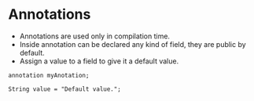 # Annotations

- Annotations are used only in compilation time.
- Inside annotation can be declared any kind of field, they are public
by default.
- Assign a value to a field to give it a default value.

```
annotation myAnotation;

String value = "Default value.";
```
